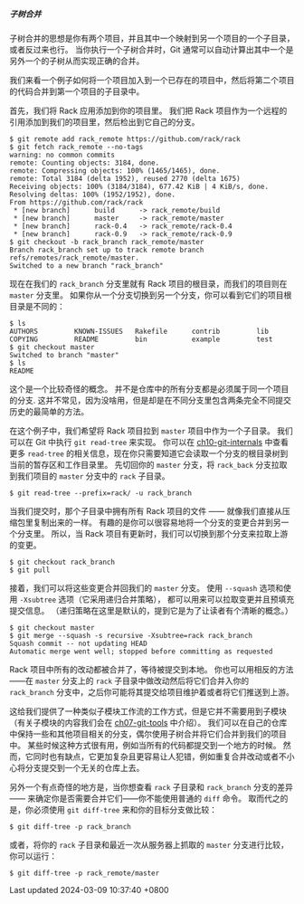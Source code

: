 ##### 子树合并

子树合并的思想是你有两个项目，并且其中一个映射到另一个项目的一个子目录，或者反过来也行。
当你执行一个子树合并时，Git
通常可以自动计算出其中一个是另外一个的子树从而实现正确的合并。

我们来看一个例子如何将一个项目加入到一个已存在的项目中，然后将第二个项目的代码合并到第一个项目的子目录中。

首先，我们将 Rack 应用添加到你的项目里。 我们把 Rack
项目作为一个远程的引用添加到我们的项目里，然后检出到它自己的分支。

```shell
$ git remote add rack_remote https://github.com/rack/rack
$ git fetch rack_remote --no-tags
warning: no common commits
remote: Counting objects: 3184, done.
remote: Compressing objects: 100% (1465/1465), done.
remote: Total 3184 (delta 1952), reused 2770 (delta 1675)
Receiving objects: 100% (3184/3184), 677.42 KiB | 4 KiB/s, done.
Resolving deltas: 100% (1952/1952), done.
From https://github.com/rack/rack
 * [new branch]      build      -> rack_remote/build
 * [new branch]      master     -> rack_remote/master
 * [new branch]      rack-0.4   -> rack_remote/rack-0.4
 * [new branch]      rack-0.9   -> rack_remote/rack-0.9
$ git checkout -b rack_branch rack_remote/master
Branch rack_branch set up to track remote branch refs/remotes/rack_remote/master.
Switched to a new branch "rack_branch"
```

现在在我们的 `rack_branch` 分支里就有 Rack
项目的根目录，而我们的项目则在 `master` 分支里。
如果你从一个分支切换到另一个分支，你可以看到它们的项目根目录是不同的：

```shell
$ ls
AUTHORS         KNOWN-ISSUES   Rakefile      contrib         lib
COPYING         README         bin           example         test
$ git checkout master
Switched to branch "master"
$ ls
README
```

这个是一个比较奇怪的概念。
并不是仓库中的所有分支都是必须属于同一个项目的分支.
这并不常见，因为没啥用，但是却是在不同分支里包含两条完全不同提交历史的最简单的方法。

在这个例子中，我们希望将 Rack 项目拉到 `master` 项目中作为一个子目录。
我们可以在 Git 中执行 `git read-tree` 来实现。 你可以在
[ch10-git-internals](ch10-git-internals.md#ch10-git-internals)
中查看更多 `read-tree`
的相关信息，现在你只需要知道它会读取一个分支的根目录树到当前的暂存区和工作目录里。
先切回你的 `master` 分支，将 `rack_back` 分支拉取到我们项目的 `master`
分支中的 `rack` 子目录。

```shell
$ git read-tree --prefix=rack/ -u rack_branch
```

当我们提交时，那个子目录中拥有所有 Rack 项目的文件 ——
就像我们直接从压缩包里复制出来的一样。
有趣的是你可以很容易地将一个分支的变更合并到另一个分支里。 所以，当 Rack
项目有更新时，我们可以切换到那个分支来拉取上游的变更。

```shell
$ git checkout rack_branch
$ git pull
```

接着，我们可以将这些变更合并回我们的 `master` 分支。 使用 `--squash`
选项和使用 `-Xsubtree` 选项（它采用递归合并策略），
都可以用来可以拉取变更并且预填充提交信息。
（递归策略在这里是默认的，提到它是为了让读者有个清晰的概念。）

```shell
$ git checkout master
$ git merge --squash -s recursive -Xsubtree=rack rack_branch
Squash commit -- not updating HEAD
Automatic merge went well; stopped before committing as requested
```

Rack 项目中所有的改动都被合并了，等待被提交到本地。
你也可以用相反的方法——在 `master` 分支上的 `rack`
子目录中做改动然后将它们合并入你的 `rack_branch`
分支中，之后你可能将其提交给项目维护着或者将它们推送到上游。

这给我们提供了一种类似子模块工作流的工作方式，但是它并不需要用到子模块
（有关子模块的内容我们会在
[ch07-git-tools](ch07-git-tools.md#git_submodules) 中介绍）。
我们可以在自己的仓库中保持一些和其他项目相关的分支，偶尔使用子树合并将它们合并到我们的项目中。
某些时候这种方式很有用，例如当所有的代码都提交到一个地方的时候。
然而，它同时也有缺点，它更加复杂且更容易让人犯错，例如重复合并改动或者不小心将分支提交到一个无关的仓库上去。

另外一个有点奇怪的地方是，当你想查看 `rack` 子目录和 `rack_branch`
分支的差异—— 来确定你是否需要合并它们——你不能使用普通的 `diff` 命令。
取而代之的是，你必须使用 `git diff-tree` 来和你的目标分支做比较：

```shell
$ git diff-tree -p rack_branch
```

或者，将你的 `rack` 子目录和最近一次从服务器上抓取的 `master`
分支进行比较，你可以运行：

```shell
$ git diff-tree -p rack_remote/master
```

Last updated 2024-03-09 10:37:40 +0800
